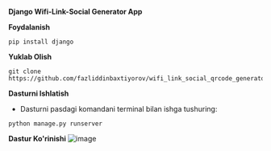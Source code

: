 **Django Wifi-Link-Social Generator App**

**Foydalanish**
```
pip install django
```
**Yuklab Olish**
```
git clone https://github.com/fazliddinbaxtiyorov/wifi_link_social_qrcode_generator.git
```
**Dasturni Ishlatish**
  * Dasturni pasdagi komandani terminal bilan ishga tushuring: 
```
python manage.py runserver
```
**Dastur Ko'rinishi**
![image](https://github.com/fazliddinbaxtiyorov/wifi_link_social_qrcode_generator/assets/137509986/9880c265-1607-4717-aec5-833431ae1421)
